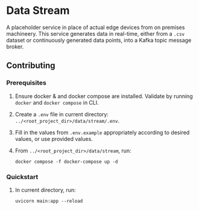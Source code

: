 # Data Stream

A placeholder service in place of actual edge devices from on premises machineery. This service generates data in real-time, either from a `.csv` dataset or continuously generated data points, into a Kafka topic message broker. 



## Contributing


### Prerequisites

1. Ensure docker & and docker compose are installed. Validate by running `docker` and `docker compose` in CLI.
2. Create a `.env` file in current directory: `../<root_project_dir>/data/stream/.env`.
3. Fill in the values from `.env.example` appropriately according to desired values, or use provided values.
4. From `../<root_project_dir>/data/stream`, run:
   
   ```
   docker compose -f docker-compose up -d
   ```


### Quickstart

1. In current directory, run:
    ```
    uvicorn main:app --reload 
    ```
